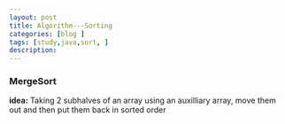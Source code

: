```yaml
---
layout: post
title: Algorithm---Sorting
categories: [blog ]
tags: [study,java,sort, ]
description: 
---  
```


### MergeSort
**idea:** Taking 2 subhalves of an array using an auxilliary array, move them out and then
put them back in sorted order
